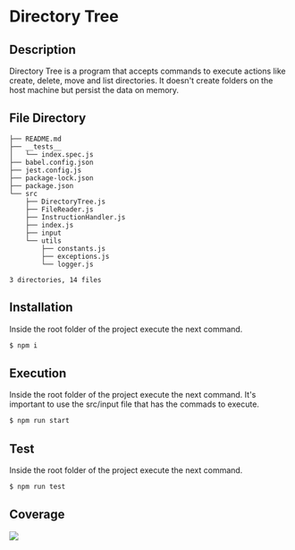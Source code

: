 # Directory Tree

## Description

Directory Tree is a program that accepts commands to execute actions like create, delete, move and list directories. It doesn't create folders on the host machine but persist the data on memory.

## File Directory
```
├── README.md
├── __tests__
│   └── index.spec.js
├── babel.config.json
├── jest.config.js
├── package-lock.json
├── package.json
└── src
    ├── DirectoryTree.js
    ├── FileReader.js
    ├── InstructionHandler.js
    ├── index.js
    ├── input
    └── utils
        ├── constants.js
        ├── exceptions.js
        └── logger.js

3 directories, 14 files
```

## Installation
Inside the root folder of the project execute the next command.
```bash
$ npm i
```

## Execution
Inside the root folder of the project execute the next command. It's important to use the src/input file that has the commads to execute.
```bash
$ npm run start
```

## Test
Inside the root folder of the project execute the next command.
```bash
$ npm run test
```

## Coverage
<img src="https://i.imgur.com/y3LCsPu.png" />

